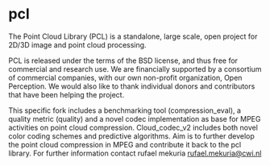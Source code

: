 pcl
===

The Point Cloud Library (PCL) is a standalone, large scale, open project for 2D/3D image and point cloud processing.

PCL is released under the terms of the BSD license, and thus free for commercial and research use. We are financially supported by a consortium of commercial companies, with our own non-profit organization, Open Perception. We would also like to thank individual donors and contributors that have been helping the project.

This specific fork includes a benchmarking tool (compression_eval), a quality metric (quality) and a novel codec implementation as base for MPEG activities on point cloud compression.
Cloud_codec_v2 includes both novel color coding schemes and predictive algorithms.
Aim is to further develop the point cloud compression in MPEG and contribute it back to the pcl library. 
For further information contact rufael mekuria rufael.mekuria@cwi.nl